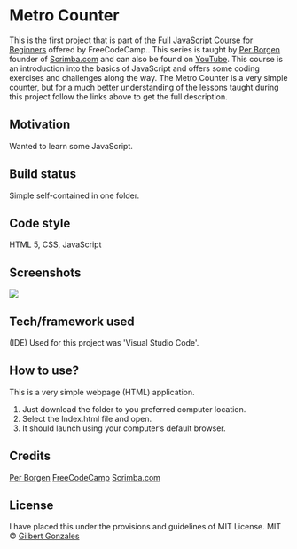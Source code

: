 # Metro Counter
This is the first project that is part of the [Full JavaScript Course for Beginners]( https://www.freecodecamp.org/news/full-javascript-course-for-beginners/) offered by FreeCodeCamp.. This series is taught by [Per Borgen]( https://scrimba.com/teachers/perborgen) founder of [Scrimba.com]( https://scrimba.com/) and can also be found on [YouTube]( https://www.youtube.com/results?search_query=freecodecamp). This course is an introduction into the basics of JavaScript and offers some coding exercises and challenges along the way. The Metro Counter is a very simple counter, but for a much better understanding of the lessons taught during this project follow the links above to get the full description. 
## Motivation
Wanted to learn some JavaScript.
## Build status
Simple self-contained in one folder.  
## Code style
HTML 5, CSS, JavaScript
## Screenshots
![](images/dmc.jpg)
## Tech/framework used
(IDE) Used for this project was 'Visual Studio Code'.
## How to use?
This is a very simple webpage (HTML) application. 
1.	Just download the folder to you preferred computer location.  
2.	Select the Index.html file and open.
3.	It should launch using your computer’s default browser.
## Credits
[Per Borgen]( https://scrimba.com/teachers/perborgen )
[FreeCodeCamp]( https://www.freecodecamp.org/)
[Scrimba.com]( https://scrimba.com/ )
## License
I have placed this under the provisions and guidelines of MIT License. 
MIT © [Gilbert Gonzales]()
